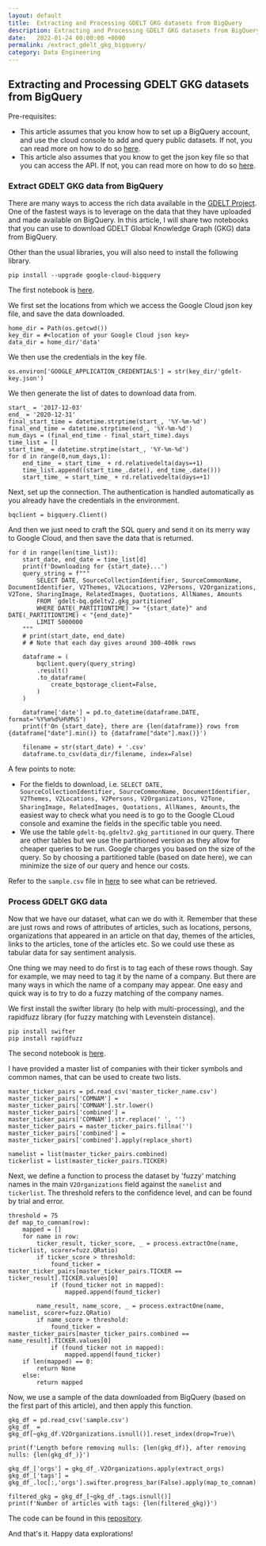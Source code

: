 ```yaml
---
layout: default
title:  Extracting and Processing GDELT GKG datasets from BigQuery
description: Extracting and Processing GDELT GKG datasets from BigQuery
date:   2022-01-24 00:00:00 +0000
permalink: /extract_gdelt_gkg_bigquery/
category: Data Engineering
---
```

## Extracting and Processing GDELT GKG datasets from BigQuery

Pre-requisites:
- This article assumes that you know how to set up a BigQuery account, and use the cloud console to add and query public datasets. If not, you can read more on how to do so [here][1]. 
- This article also assumes that you know to get the json key file so that you can access the API. If not, you can read more on how to do so [here][2]. 

### Extract GDELT GKG data from BigQuery ###
There are many ways to access the rich data available in the [GDELT Project][3]. One of the fastest ways is to leverage on the data that they have uploaded and made available on BigQuery. In this article, I will share two notebooks that you can use to download GDELT Global Knowledge Graph (GKG) data from BigQuery. 

Other than the usual libraries, you will also need to install the following library.

```
pip install --upgrade google-cloud-bigquery
```


The first notebook is [here][4]. 

We first set the locations from which we access the Google Cloud json key file, and save the data downloaded.

```
home_dir = Path(os.getcwd())
key_dir = #<location of your Google Cloud json key>
data_dir = home_dir/'data'
```

We then use the credentials in the key file.
```
os.environ['GOOGLE_APPLICATION_CREDENTIALS'] = str(key_dir/'gdelt-key.json')
```


We then generate the list of dates to download data from.
```
start_ = '2017-12-03'
end_ = '2020-12-31'
final_start_time = datetime.strptime(start_, '%Y-%m-%d')
final_end_time = datetime.strptime(end_, '%Y-%m-%d') 
num_days = (final_end_time - final_start_time).days
time_list = []
start_time_ = datetime.strptime(start_, '%Y-%m-%d')
for d in range(0,num_days,1):
    end_time_ = start_time_ + rd.relativedelta(days=+1)
    time_list.append((start_time_.date(), end_time_.date()))
    start_time_ = start_time_ + rd.relativedelta(days=+1)
```

Next, set up the connection. The authentication is handled automatically as you already have the credentials in the environment.
```
bqclient = bigquery.Client()
```

And then we just need to craft the SQL query and send it on its merry way to Google Cloud, and then save the data that is returned.
```
for d in range(len(time_list)):
    start_date, end_date = time_list[d]
    print(f'Downloading for {start_date}...')
    query_string = f"""
        SELECT DATE, SourceCollectionIdentifier, SourceCommonName, DocumentIdentifier, V2Themes, V2Locations, V2Persons, V2Organizations, V2Tone, SharingImage, RelatedImages, Quotations, AllNames, Amounts
        FROM `gdelt-bq.gdeltv2.gkg_partitioned` 
        WHERE DATE(_PARTITIONTIME) >= "{start_date}" and DATE(_PARTITIONTIME) < "{end_date}"
        LIMIT 5000000
    """
    # print(start_date, end_date)
    # # Note that each day gives around 300-400k rows

    dataframe = (
        bqclient.query(query_string)
        .result()
        .to_dataframe(
            create_bqstorage_client=False,
        )
    )

    dataframe['date'] = pd.to_datetime(dataframe.DATE, format='%Y%m%d%H%M%S')
    print(f'On {start_date}, there are {len(dataframe)} rows from {dataframe["date"].min()} to {dataframe["date"].max()}')

    filename = str(start_date) + '.csv'
    dataframe.to_csv(data_dir/filename, index=False)
```

A few points to note:
- For the fields to download, i.e. `SELECT DATE, SourceCollectionIdentifier, SourceCommonName, DocumentIdentifier, V2Themes, V2Locations, V2Persons, V2Organizations, V2Tone, SharingImage, RelatedImages, Quotations, AllNames, Amounts`, the easiest way to check what you need is to go to the Google CLoud console and examine the fields in the specific table you need.
- We use the table `gdelt-bq.gdeltv2.gkg_partitioned` in our query. There are other tables but we use the partitioned version as they allow for cheaper queries to be run. Google charges you based on the size of the query. So by choosing a partitioned table (based on date here), we can minimize the size of our query and hence our costs.


Refer to the `sample.csv` file in [here][5] to see what can be retrieved.

### Process GDELT GKG data ###

Now that we have our dataset, what can we do with it. Remember that these are just rows and rows of attributes of articles, such as locations, persons, organizations that appeared in an article on that day, themes of the articles, links to the articles, tone of the articles etc. So we could use these as tabular data for say sentiment analysis. 

One thing we may need to do first is to tag each of these rows though. Say for example, we may need to tag it by the name of a company. But there are many ways in which the name of a company may appear. One easy and quick way is to try to do a fuzzy matching of the company names.

We first install the swifter library (to help with multi-processing), and the rapidfuzz library (for fuzzy matching with Levenstein distance).
```
pip install swifter
pip install rapidfuzz
```

The second notebook is [here][6]. 

I have provided a master list of companies with their ticker symbols and common names, that can be used to create two lists.
```
master_ticker_pairs = pd.read_csv('master_ticker_name.csv')
master_ticker_pairs['COMNAM'] = master_ticker_pairs['COMNAM'].str.lower()
master_ticker_pairs['combined'] = master_ticker_pairs['COMNAM'].str.replace(' ', '')
master_ticker_pairs = master_ticker_pairs.fillna('')
master_ticker_pairs['combined'] = master_ticker_pairs['combined'].apply(replace_short)

namelist = list(master_ticker_pairs.combined)
tickerlist = list(master_ticker_pairs.TICKER)
```

Next, we define a function to process the dataset by 'fuzzy' matching names in the main `V2Organizations` field against the `namelist` and `tickerlist`. The threshold refers to the confidence level, and can be found by trial and error.

```
threshold = 75
def map_to_comnam(row):
    mapped = []
    for name in row:
        ticker_result, ticker_score, _ = process.extractOne(name, tickerlist, scorer=fuzz.QRatio)      
        if ticker_score > threshold:
            found_ticker = master_ticker_pairs[master_ticker_pairs.TICKER == ticker_result].TICKER.values[0]
            if (found_ticker not in mapped):
                mapped.append(found_ticker)

        name_result, name_score, _ = process.extractOne(name, namelist, scorer=fuzz.QRatio)
        if name_score > threshold:
            found_ticker = master_ticker_pairs[master_ticker_pairs.combined == name_result].TICKER.values[0]
            if (found_ticker not in mapped):
                mapped.append(found_ticker)
    if len(mapped) == 0:
        return None
    else:
        return mapped
```

Now, we use a sample of the data downloaded from BigQuery (based on the first part of this article), and then apply this function.
```
gkg_df = pd.read_csv('sample.csv')
gkg_df_ = gkg_df[~gkg_df.V2Organizations.isnull()].reset_index(drop=True)\

print(f'Length before removing nulls: {len(gkg_df)}, after removing nulls: {len(gkg_df_)}')

gkg_df_['orgs'] = gkg_df_.V2Organizations.apply(extract_orgs)
gkg_df_['tags'] = gkg_df_.loc[:,'orgs'].swifter.progress_bar(False).apply(map_to_comnam)

filtered_gkg = gkg_df_[~gkg_df_.tags.isnull()]
print(f'Number of articles with tags: {len(filtered_gkg)}')
```

The code can be found in this [repository][7].

And that's it. Happy data explorations!


[1]:	https://cloud.google.com/bigquery/docs/quickstarts/quickstart-cloud-console
[2]:	https://cloud.google.com/bigquery/docs/quickstarts/quickstart-client-libraries 
[3]:    https://www.gdeltproject.org/
[4]:    https://github.com/playgrdstar/gdelt_gkg/blob/main/get_gkg.ipynb
[5]:    https://github.com/playgrdstar/gdelt_gkg/blob/main/sample.csv
[6]:    https://github.com/playgrdstar/gdelt_gkg/blob/main/process_gkg.ipynb
[7]:    https://github.com/playgrdstar/gdelt_gkg

